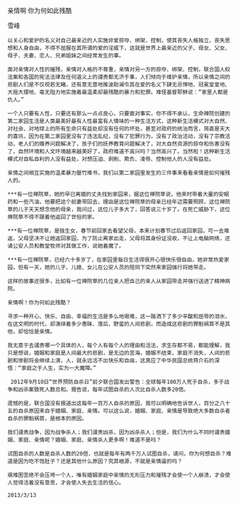 亲情啊 你为何如此残酷

雪峰


    以关心和爱护的名义对自己最亲近的人实施非爱掠夺、绑架、控制，使其丧失人格独立，丧失思想和人身自由，不得不屈服在其所谓的爱的淫威下，这就是世界上最亲近的父子、母女、父女、母子、夫妻、恋人、兄弟姐妹之间经常发生的事。

    面对亲情对人性的摧残，亲情对人格的不尊重，亲情对另一方的掠夺、绑架、控制，联合国人权法案和各国的宪法法律及任何道义上的谴责都无济于事，人们倾向于维护亲情，所以亲情之间的悲剧人们是不仅视若无睹，还有意无意地推波助澜令其在爱的名义下肆无忌惮地、冠冕堂皇地、大摇大摆地、毫无阻力地实施着最温柔却最残酷的暴力和犯罪。难怪基督耶稣说：“家里人都是仇人。”

    一个人只要有人性，只要还有那么一点点良心，只要面对事实，你不得不承认，生命禅院创建的第二家园生活是人类最美好最有人性最富有人情味的一种生活方式，这种新生活模式对大自然、对社会、对地球上的所有生命只有益处却没有任何的坏处，甚至对政府的统治而言，简直是天大的喜讯，因为在第二家园里没有了违法乱纪，没有了犯罪行为，没有了政治活动，没有了宗教活动，老人们的赡养问题解决了，孩子们的抚养教育问题解决了，对大自然资源的掠夺和伤害没有了，自然环境和人文环境越来越美好了，政府难道不高兴吗？当然高兴了。当然啦！这种新生活模式对自私自利的人没有益处，对想压迫、剥削、欺负、凌辱、控制他人的人没有益处。

    亲情之间相互实施的温柔暴力罄竹难书，我们以第二家园里发生的三件事来看看亲情是如何摧残人的。

    ***有一位禅院草，她的早已离婚的丈夫找到家园来，据这位禅院草说，他来时带着大量的安眠药和一些汽油，他要把这个前妻带回去，理由是这位禅院草的母亲已经年迈需要照顾，这位禅院草的儿子天天想念他的母亲，我问过，这位儿子多大了，回答说三十岁了。在死亡威胁下，这位禅院草不得不跟着他返回了世俗的家。

    ***有一位禅院草，是独生女，春节前回家去看望父母，本来计划春节过后返回家园，可一去难返，父母坚决不让她返回家园，为了防止离家出走，父母将其身份证没收，不让上电脑网络，还请公安人员和教堂牧师对其做工作，说她着魔了。

    ***有一位禅院草，已经六十多岁了，在家园里每日生活得很开心很快乐很自由，她非常热爱家园，但有一天，她的儿子、儿媳、女儿在公安人员的陪同下突然来家园强行将她带走。

    这样的故事还很多，比如有一位禅院草的几位亲人把自己的亲人从家园带走并强行送进了精神病院。

    亲情啊！你为何如此残酷？

    寻求一种开心、快乐、自由、幸福的生活是多么地艰难，这一路洒下了多少辛酸和屈辱的泪水，在这文明的时代，却演绎着多少愚昧、落后、野蛮的人间悲剧，而造成这悲剧的罪魁祸首不是其他，却恰恰是亲情。

    我无意于去谴责哪一个具体的人，每个人有每个人的理由和活法，求生存都不易，都能理解，我只是想说，婚姻和家庭是人间最大的悲剧，是无边的苦海，婚姻不结束，家庭不消失，人间的悲剧和惨剧将会继续上演，人，就永远活不出快乐和自由，这真应了中华民国总统蒋介石的深悟：“家庭之于人生，实为一大魔障。”

     2012年9月10日“世界预防自杀日”前夕联合国发出警告：全球每年100万人死于自杀，多于战争和凶杀案致死人数总和。报告说，每年试图自杀的人次比自杀人数多20倍。

    遗憾的是，联合国没有报道出这每年一百万人自杀的原因，我可以明确地告诉世人，百分之八十五的自杀原因来自于婚姻、家庭、亲情。可以这么说，婚姻、家庭、亲情是导致绝大多数自杀者自杀的罪魁祸首，是根本的原因。

    我们谴责战争，因为战争杀人；我们谴责凶杀，因为凶杀杀人；但是，我们为什么不同时谴责婚姻、家庭、亲情呢？婚姻、家庭、亲情杀人更多啊！难道不是吗？

    试图自杀的人数是自杀人数的20倍，也就是每年有两千万人试图自杀，请问，你为何想自杀？难道是因为吃不饱肚子？还是其他什么原因？究其根源，不就是亲情逼的吗？

    艰难困苦绝不会压垮一个人，唯有婚姻家庭中亲情的无形压力和摧残才会使一个人崩溃，才会使人觉得活着没有意思，才会使人失去生活的信心。

    2013/3/13



